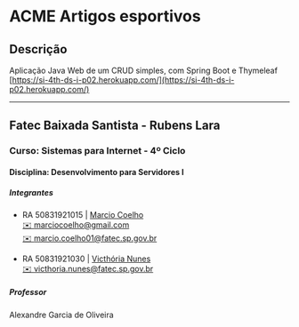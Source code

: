 # ACME Artigos esportivos

## Descrição

Aplicação Java Web de um CRUD simples, com Spring Boot e Thymeleaf  
[https://si-4th-ds-i-p02.herokuapp.com/](https://si-4th-ds-i-p02.herokuapp.com/)

___

## Fatec Baixada Santista - Rubens Lara

### Curso: Sistemas para Internet - 4º Ciclo

#### Disciplina: Desenvolvimento para Servidores I

##### Integrantes

- RA 50831921015 | [Marcio Coelho](https://coelhomarcio.github.io/)  
  [✉️ marciocoelho@gmail.com](mailto:marciocoelho@gmail.com)  
  [✉️ marcio.coelho01@fatec.sp.gov.br](mailto:marcio.coelho01@fatec.sp.gov.br)

- RA 50831921030 | [Victhória Nunes](https://github.com/victhorianunes/)  
  [✉️ victhoria.nunes@fatec.sp.gov.br](mailto:victhoria.nunes@fatec.sp.gov.br)

##### Professor

Alexandre Garcia de Oliveira
